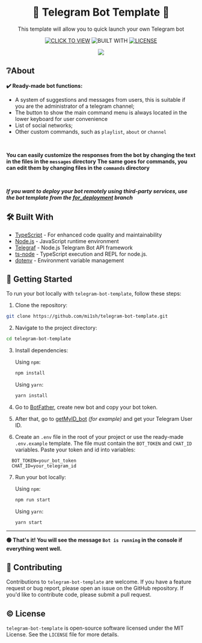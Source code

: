 <div align='center'>
<h1>🤖 <b> Telegram Bot Template </b> 🤖</h1>
<p>This template will allow you to quick launch your own Telegram bot</p>

[![CLICK TO VIEW](https://img.shields.io/badge/CLICK%20TO%20VIEW%20EXAMPLE-0088cc)](https://t.me/poplakat_bot)
![BUILT WITH](https://img.shields.io/badge/BUILT%20WITH-Telegraf.js-E74625)
[![LICENSE](https://img.shields.io/github/license/mi1sh/telegram-bot-template?color=0088cc)](https://github.com/mi1sh/telegram-bot-template/blob/for_local/LICENSE)
  
<img src="https://github.com/user-attachments/assets/b5b1c1f7-7a3c-4739-8ab3-81e9c0ab11ca"/>
</div>

## **❔About** 

**✔️ Ready-made bot functions:**
- A system of suggestions and messages from users, this is suitable if you are the administrator of a telegram channel;
- The button to show the main command menu is always located in the lower keyboard for user convenience
- List of social networks;
- Other custom commands, such as `playlist`, `about` or `channel`

<br/>

**You can easily customize the responses from the bot by changing the text in the files in the `messages` directory**
**The same goes for commands, you can edit them by changing files in the `commands` directory**

<br/>

**_If you want to deploy your bot remotely using third-party services, use the bot template from the [for_deployment](https://github.com/mi1sh/telegram-bot-template/tree/for_deployment) branch_**

## **🛠️ Built With**

- [TypeScript](https://www.typescriptlang.org/) - For enhanced code quality and maintainability
- [Node.js](https://nodejs.org/) - JavaScript runtime environment
- [Telegraf](https://telegraf.js.org/) - Node.js Telegram Bot API framework
- [ts-node](https://typestrong.org/ts-node/) - TypeScript execution and REPL for node.js.
- [dotenv](https://github.com/motdotla/dotenv) - Environment variable management

## **📀 Getting Started**

To run your bot locally with `telegram-bot-template`, follow these steps:

1. Clone the repository:

```bash
git clone https://github.com/mi1sh/telegram-bot-template.git
```

2. Navigate to the project directory:

```bash
cd telegram-bot-template
```

3. Install dependencies:

   Using `npm`:

    ```bash
    npm install
    ```

    Using `yarn`:
    
    ```bash
    yarn install
    ```

4. Go to [BotFather](https://t.me/BotFather), create new bot and copy your bot token.
   
5. After that, go to [getMyID_bot](https://t.me/getMyID_tgbot) _(for example)_ and get your Telegram User ID.

6. Create an `.env` file in the root of your project or use the ready-made `.env.example` template. The file must contain the `BOT_TOKEN` and `CHAT_ID` variables. Paste your token and id into variables:

```env
  BOT_TOKEN=your_bot_token
  CHAT_ID=your_telegram_id
  ```

7. Run your bot locally:

   Using `npm`:
    ```bash
    npm run start
    ```

    Using `yarn`:
     ```bash
     yarn start
     ```

<hr/>
     
**🟢 That's it! You will see the message `Bot is running` in the console if everything went well.**

## **🙏 Contributing**

Contributions to `telegram-bot-template` are welcome. If you have a feature request or bug report, please open an issue on the GitHub repository. If you'd like to contribute code, please submit a pull request.

## **©️ License**

`telegram-bot-template` is open-source software licensed under the MIT License. See the `LICENSE` file for more details.
